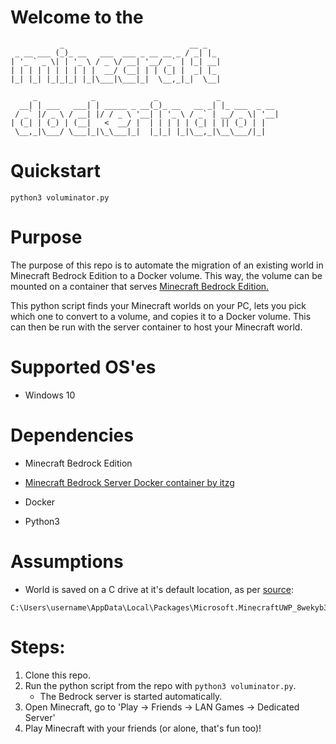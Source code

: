# Welcome to the
               _                            __ _   
     _ __ ___ (_)_ __   ___  ___ _ __ __ _ / _| |_
    | '_ ` _ \| | '_ \ / _ \/ __| '__/ _` | |_| __|
    | | | | | | | | | |  __/ (__| | | (_| |  _| |_
    |_| |_| |_|_|_| |_|\___|\___|_|  \__,_|_|  \__|

         _            _             _             _
      __| | ___   ___| | _____ _ __(_)_ __   __ _| |_ ___  _ __
     / _` |/ _ \ / __| |/ / _ \ '__| | '_ \ / _` | __/ _ \| '__|
    | (_| | (_) | (__|   <  __/ |  | | | | | (_| | || (_) | |
     \__,_|\___/ \___|_|\_\___|_|  |_|_| |_|\__,_|\__\___/|_|

    
# Quickstart

```
python3 voluminator.py
```

# Purpose

The purpose of this repo is to automate the migration of an existing world in Minecraft Bedrock Edition to a Docker volume. This way, the volume can be mounted on a container that serves [Minecraft Bedrock Edition.](https://hub.docker.com/r/itzg/minecraft-bedrock-server)

This python script finds your Minecraft worlds on your PC, lets you pick which one to convert to a volume, and copies it to a Docker volume. This can then be run with the server container to host your Minecraft world.

# Supported OS'es

* Windows 10

# Dependencies

* Minecraft Bedrock Edition 

* [Minecraft Bedrock Server Docker container by itzg](https://hub.docker.com/r/itzg/minecraft-bedrock-server)

* Docker

* Python3

# Assumptions

* World is saved on a C drive at it's default location, as per [source](https://gaming.stackexchange.com/questions/330407/where-does-minecraft-for-windows-10-store-its-data):
```
C:\Users\username\AppData\Local\Packages\Microsoft.MinecraftUWP_8wekyb3d8bbwe\LocalState\games\com.mojang\minecraftWorlds
```


# Steps:

1. Clone this repo.
2. Run the python script from the repo with `python3 voluminator.py`.
    * The Bedrock server is started automatically.
3. Open Minecraft, go to 'Play -> Friends -> LAN Games -> Dedicated Server'
4. Play Minecraft with your friends (or alone, that's fun too)!